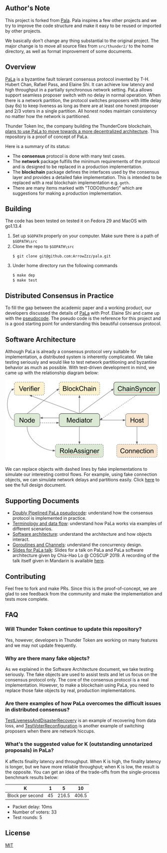 ## Author's Note
This project is forked from [Pala](https://github.com/thundercore/pala). Pala
inspires a few other projects and we try to improve the code structure and make
it easy to be reused or imported by other projects.

We basically don't change any thing substantial to the original project. The
major change is to move all source files from `src/thunder2/` to the home
directory, as well as format improvement of some documents.

## Overview

[PaLa](https://eprint.iacr.org/2018/981) is a byzantine fault tolerant consensus
 protocol invented by T-H. Hubert Chan, Rafael Pass, and Elaine Shi. It can
 achieve low latency and high throughput in a partially synchronous network
 setting. PaLa allows support seamless proposer switch with no delay in normal
 operation. When there is a network partition, the protocol switches proposers
 with little delay (say 6s) to keep liveness as long as there are at least one
 honest proposer and 2/3 voters in a single partition. All honest nodes maintain
 consistency no matter how the network is partitioned.

Thunder Token Inc, the company building the ThunderCore blockchain, [plans to
use PaLa to move towards a more decentralized architecture](https://medium.com/thundercore/committee-election-in-thundercore-pos-scheme-2d7163555997).
This repository is a proof of concept of PaLa.

Here is a summary of its status:
* The **consensus** protocol is done with many test cases.
* The **network** package fulfills the minimum requirements of the protocol and
  is designed to be replaced in a production implementation.
* The **blockchain** package defines the interfaces used by the consensus layer
  and provides a detailed fake implementation. This is intended to be replaced
  with a real blockchain implementation e.g. `geth`.
* There are many items marked with "TODO(thunder)" which are suggestions for
  making a production implementation.

## Building

The code has been tested on tested it on Fedora 29 and MacOS with go1.13.4
1. Set up `$GOPATH` properly on your computer. Make sure there is a path of
   `$GOPATH\src`
1. Clone the repo to `$GOPATH\src`
   ```
   $ git clone git@github.com:ArrowZzz/pala.git
   ```
1. Under home directory run the following commands
   ```
   $ make dep 
   $ make test
   ```

## Distributed Consensus in Practice
To fill the gap between the academic paper and a working product, our developers
discussed the details of [PaLa](https://eprint.iacr.org/2018/981) with Prof.
Elaine Shi and came up with the [pseudocode](https://github.com/ArrowZzz/pala/blob/master/documents/doubly-pipelined-pala-pseudo-code.md). The pseudo code is the
reference for this project and is a good starting point for understanding this
beautiful consensus protocol.

## Software Architecture

Although PaLa is already a consensus protocol very suitable for implementation,
a distributed system is inherently complicated. We take testing seriously and
would like to test network partitioning and byzantine behavior as much as
possible. With test-driven development in mind, we came up with the relationship
diagram below:

![Class relationship diagram](documents/class-relationship.png)

We can replace objects with dashed lines by fake implementations to simulate our
interesting control flows. For example, using fake connection objects, we can
simulate network delays and partitions easily. Click [here](https://docs.google.com/presentation/d/1AY-GiujqkzRdfdleDSrj516d48-3w-z70w4DQiy_3HY/edit?usp=sharing)
to see the full design document.

## Supporting Documents

* [Doubly Pipelined PaLa pseudocode](https://github.com/ArrowZzz/pala/blob/master/documents/doubly-pipelined-pala-pseudo-code.md): understand how the consensus protocol
  is implemented in practice.
* [Terminology and data flow](https://docs.google.com/presentation/d/1vQ1Kh5O_kNXe0y0GK9c26UTmblPIdx8DDoKmPhrrr3c/edit?usp=sharing): understand how
  PaLa works via examples of different scenarios.
* [Software architecture](https://docs.google.com/presentation/d/1AY-GiujqkzRdfdleDSrj516d48-3w-z70w4DQiy_3HY/edit?usp=sharing): understand the
  architecture and how objects interact.
* [Goroutines and Channels](https://docs.google.com/presentation/d/1gWASAqIgjMtjYy5O31bIRwg3VViDpc9GIRPiwiA7BHo/edit?usp=sharing): understand the
  concurrency design.
* [Slides for PaLa talk](https://docs.google.com/presentation/d/1O_FEApTCfWywIZ2fMl18xE51AkJgx5LWY_NGdtbhUIk/edit): Slides for a talk on PaLa
  and PaLa software architecture given by Chia-Hao Lo @ COSCUP 2019. A recording
  of the talk itself given in Mandarin is available
  [here](https://www.youtube.com/watch?v=HbDmtB0FGcs&feature=youtu.be).

## Contributing

Feel free to fork and make PRs. Since this is the proof-of-concept, we are glad
to see feedback from the community and make the implementation and tests more
complete.

## FAQ

### Will Thunder Token continue to update this repository?
Yes, however, developers in Thunder Token are working on many features and we
may not update frequently.

### Why are there many fake objects?
As we explained in the Software Architecture document, we take testing
seriously. The fake objects are used to assist tests and let us focus on the
consensus protocol only. The core of the consensus protocol is a real
implementation. However, to make a blockchain using PaLa, you need to replace
those fake objects by real, production implementations.

### Are there examples of how PaLa overcomes the difficult issues in distributed consensus?

[TestLivenessAndDisasterRecovery](https://github.com/ArrowZzz/pala/blob/master/consensus_test/consensus_test.go#L92) is an example of recovering from data loss, and [TestVoterReconfiguration](https://github.com/ArrowZzz/pala/blob/master/consensus_test/consensus_test.go#L408) is another example of switching proposers when there are network hiccups.

### What's the suggested value for K (outstanding unnotarized proposals) in PaLa?
K affects finality latency and throughput. When K is high, the finality latency
is longer, but we have more reliable throughput; when K is low, the result is
the opposite. You can get an idea of the trade-offs from the single-process
benchmark results below:

| K                 | 1  | 5     | 10    |
|-------------------|----|-------|-------|
| Block per second | 45 | 216.5 | 406.5 |

* Packet delay: 10ms
* Number of voters: 33
* Test rounds: 5

## License
[MIT](https://github.com/ArrowZzz/pala/blob/master/LICENSE)
